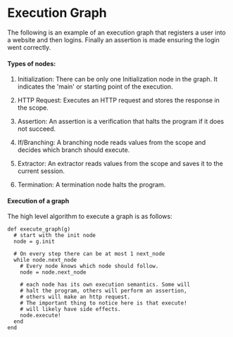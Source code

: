 # Execution Graph

The following is an example of an execution graph that
registers a user into a website and then logins.
Finally an assertion is made ensuring the login went
correctly.

#### Types of nodes:

1. Initialization:
There can be only one Initialization node in the graph. It indicates the 'main' or
starting point of the execution.

2. HTTP Request:
Executes an HTTP request and stores the response in the scope.

3. Assertion:
An assertion is a verification that halts the program if it does not succeed.

4. If/Branching:
A branching node reads values from the scope and decides which branch should execute.

5. Extractor:
An extractor reads values from the scope and saves it to the current session.

6. Termination:
A termination node halts the program.

#### Execution of a graph

The high level algorithm to execute a graph is as follows:

```
def execute_graph(g)
  # start with the init node
  node = g.init

  # On every step there can be at most 1 next_node
  while node.next_node
    # Every node knows which node should follow.
    node = node.next_node

    # each node has its own execution semantics. Some will
    # halt the program, others will perform an assertion,
    # others will make an http request.
    # The important thing to notice here is that execute!
    # will likely have side effects.
    node.execute!
  end
end
```
